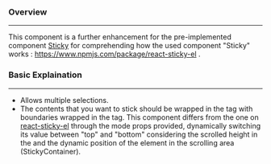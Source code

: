 ### Overview
---
This component is a further enhancement for the pre-implemented component [Sticky](https://www.npmjs.com/package/react-sticky-el) for comprehending how the used component "Sticky" works : https://www.npmjs.com/package/react-sticky-el .

### Basic Explaination
---
- Allows multiple selections.
- The contents that you want to stick should be wrapped in the <DynamicSticky /> tag with boundaries wrapped in the <StickyContainer /> tag.
This component differs from the one on [react-sticky-el](https://www.npmjs.com/package/react-sticky-el) through the mode props provided, dynamically switching its value between "top" and "bottom" considering the scrolled height in the <StickyContainer />and the dynamic position of the element in the scrolling area (StickyContainer).
